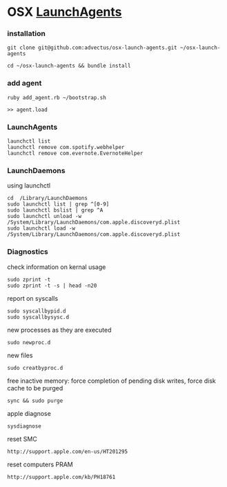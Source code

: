 # OSX [LaunchAgents](https://developer.apple.com/library/mac/documentation/macosx/conceptual/bpsystemstartup/chapters/CreatingLaunchdJobs.html)

### installation
```
git clone git@github.com:advectus/osx-launch-agents.git ~/osx-launch-agents

cd ~/osx-launch-agents && bundle install
```

### add agent

```
ruby add_agent.rb ~/bootstrap.sh

>> agent.load
```

### LaunchAgents

```
launchctl list
launchctl remove com.spotify.webhelper
launchctl remove com.evernote.EvernoteHelper

```

### LaunchDaemons

using launchctl
```
cd  /Library/LaunchDaemons
sudo launchctl list | grep ^[0-9]
sudo launchctl bslist | grep ^A
sudo launchctl unload -w /System/Library/LaunchDaemons/com.apple.discoveryd.plist
sudo launchctl load -w /System/Library/LaunchDaemons/com.apple.discoveryd.plist
```

### Diagnostics

check information on kernal usage 
```
sudo zprint -t
sudo zprint -t -s | head -n20
```

report on syscalls
```
sudo syscallbypid.d
sudo syscallbysysc.d
```

new processes as they are executed
```
sudo newproc.d
```

new files
```
sudo creatbyproc.d
```

free inactive memory: force completion of pending disk writes, force disk cache to be purged
```
sync && sudo purge
```

apple diagnose
```
sysdiagnose
```
reset SMC
```
http://support.apple.com/en-us/HT201295
```

reset computers PRAM
```
http://support.apple.com/kb/PH18761
```
